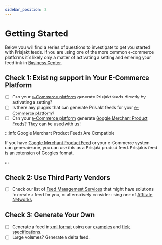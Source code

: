 ```yaml
---
sidebar_position: 2
---
```

# Getting Started

Below you will find a series of questions to investigate to get you started with Prisjakt feeds. If you are using one of the more common e-commerce platforms it´s likely only a matter of activating a setting and entering your feed link in [Business Center](https://support.prisjakt.nu/sv/collections/3088260-prisjakt-business-center).

## Check 1: Existing support in Your E-Commerce Platform

- [ ] Can your [e-Commerce platform](/third-party/e-commerce-integrations) generate Prisjakt feeds directly by activating a setting?
- [ ] Is there any plugins that can generate Prisjakt feeds for your [e-Commerce platform](/third-party/e-commerce-integrations)?
- [ ] Can your [e-Commerce platform](/third-party/e-commerce-integrations) generate [Google Merchant Product Feeds](https://support.google.com/merchants/answer/7052112?hl=en)? They can be used with us!

:::info Google Merchant Product Feeds Are Compatible

If you have [Google Merchant Product Feed](https://support.google.com/merchants/answer/7052112?hl=en) or your e-Commerce system can generate one, you can use this as a Prisjakt product feed. Prisjakts feed is an extension of Googles format.

:::


## Check 2: Use Third Party Vendors

- [ ] Check our list of [Feed Management Services](/third-party/feed-management-services) that might have solutions to create a feed for you, or alternatively consider using one of [Affiliate Networks](/third-party/affiliate-networks).

## Check 3: Generate Your Own

- [ ] Generate a feed in [xml format](/docs/advanced/xml/index.md) using our [examples](/feeds/offer/formats/prisjakt_xml/#full) and [field specifications](/feeds/offer/fields/index.md).
- [ ] Large volumes? Generate a delta feed.
